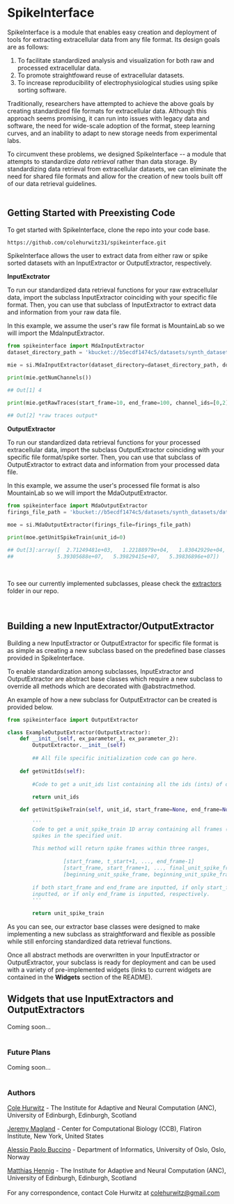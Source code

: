 # SpikeInterface

SpikeInterface is a module that enables easy creation and deployment of tools for extracting extracellular data from any file format. Its design goals are as follows:

1. To facilitate standardized analysis and visualization for both raw and processed extracellular data.
2. To promote straightfoward reuse of extracellular datasets.
3. To increase reproducibility of electrophysiological studies using spike sorting software.

Traditionally, researchers have attempted to achieve the above goals by creating standardized file formats for extracellular data. Although this approach seems promising, it can run into issues with legacy data and software, the need for wide-scale adoption of the format, steep learning curves, and an inability to adapt to new storage needs from experimental labs.

To circumvent these problems, we designed SpikeInterface -- a module that attempts to standardize *data retrieval* rather than data storage. By standardizing data retrieval from extracellular datasets, we can eliminate the need for shared file formats and allow for the creation of new tools built off of our data retrieval guidelines.
<br/>
<br/>
## Getting Started with Preexisting Code

To get started with SpikeInterface, clone the repo into your code base.

```shell
https://github.com/colehurwitz31/spikeinterface.git
```

SpikeInterface allows the user to extract data from either raw or spike sorted datasets with an InputExtractor or OutputExtractor, respectively.


**InputExctrator**

To run our standardized data retrieval functions for your raw extracellular data, import the subclass InputExtractor coinciding with your specific file format. Then, you can use that subclass of InputExtractor to extract data and information from your raw data file. 

In this example, we assume the user's raw file format is MountainLab so we will import the MdaInputExtractor.

```python
from spikeinterface import MdaInputExtractor
dataset_directory_path = 'kbucket://b5ecdf1474c5/datasets/synth_datasets/datasets/synth_tetrode_30min'

mie = si.MdaInputExtractor(dataset_directory=dataset_directory_path, download=True)
                           
print(mie.getNumChannels())

## Out[1] 4

print(mie.getRawTraces(start_frame=10, end_frame=100, channel_ids=[0,2]))

## Out[2] *raw traces output*
```

**OutputExtractor**

To run our standardized data retrieval functions for your processed extracellular data, import the subclass OutputExtractor coinciding with your specific file format/spike sorter. Then, you can use that subclass of OutputExtractor to extract data and information from your processed data file. 

In this example, we assume the user's processed file format is also MountainLab so we will import the MdaOutputExtractor.

```python
from spikeinterface import MdaOutputExtractor
firings_file_path = 'kbucket://b5ecdf1474c5/datasets/synth_datasets/datasets/synth_tetrode_30min/firings_true.mda'

moe = si.MdaOutputExtractor(firings_file=firings_file_path)
                           
print(moe.getUnitSpikeTrain(unit_id=0)

## Out[3]:array([  2.71249481e+03,   1.22188979e+04,   1.83042929e+04, ...,
##              5.39305688e+07,   5.39829415e+07,   5.39836896e+07])
```
<br/>

To see our currently implemented subclasses, please check the [extractors](https://github.com/colehurwitz31/spikeinterface/tree/master/spikeinterface/extractors) folder in our repo.

<br/>

## Building a new InputExtractor/OutputExtractor

Building a new InputExtractor or OutputExtractor for specific file format is as simple as creating a new subclass based on the predefined base classes provided in SpikeInterface.

To enable standardization among subclasses, InputExtractor and OutputExtractor are abstract base classes which require a new subclass to override all methods which are decorated with @abstractmethod.

An example of how a new subclass for OutputExtractor can be created is provided below.

```python
from spikeinterface import OutputExtractor

class ExampleOutputExtractor(OutputExtractor):
    def __init__(self, ex_parameter_1, ex_parameter_2):
        OutputExtractor.__init__(self)
        
        ## All file specific initialization code can go here.
        
    def getUnitIds(self):
        
        #Code to get a unit_ids list containing all the ids (ints) of detected units in the recording
        
        return unit_ids

    def getUnitSpikeTrain(self, unit_id, start_frame=None, end_frame=None):
        
        '''
        Code to get a unit_spike_train 1D array containing all frames (ints) of 
        spikes in the specified unit.
        
        This method will return spike frames within three ranges,
        
                  [start_frame, t_start+1, ..., end_frame-1]
                  [start_frame, start_frame+1, ..., final_unit_spike_frame]
                  [beginning_unit_spike_frame, beginning_unit_spike_frame+1, ..., end_frame-1]
                  
        if both start_frame and end_frame are inputted, if only start_frame is
        inputted, or if only end_frame is inputted, respectively.
        '''
        
        return unit_spike_train
```

As you can see, our extractor base classes were designed to make implementing a new subclass as straightforward and flexible as possible while still enforcing standardized data retrieval functions.

Once all abstract methods are overwritten in your InputExtractor or OutputExtractor, your subclass is ready for deployment and can be used with a variety of pre-implemented widgets (links to current widgets are contained in the **Widgets** section of the README).
<br/>

## Widgets that use InputExtractors and OutputExtractors

Coming soon...
<br/>
<br/>

### Future Plans

Coming soon...
<br/>
<br/>

### Authors

[Cole Hurwitz](https://www.inf.ed.ac.uk/people/students/Cole_Hurwitz.html) - The Institute for Adaptive and Neural Computation (ANC), University of Edinburgh, Edinburgh, Scotland 

[Jeremy Magland](https://www.simonsfoundation.org/team/jeremy-magland/) - Center for Computational Biology (CCB), Flatiron Institute, New York, United States

[Alessio Paolo Buccino](https://www.mn.uio.no/ifi/english/people/aca/alessiob/) - Department of Informatics, University of Oslo, Oslo, Norway

[Matthias Hennig](http://homepages.inf.ed.ac.uk/mhennig/) - The Institute for Adaptive and Neural Computation (ANC), University of Edinburgh, Edinburgh, Scotland
<br/>
<br/>
For any correspondence, contact Cole Hurwitz at colehurwitz@gmail.com
